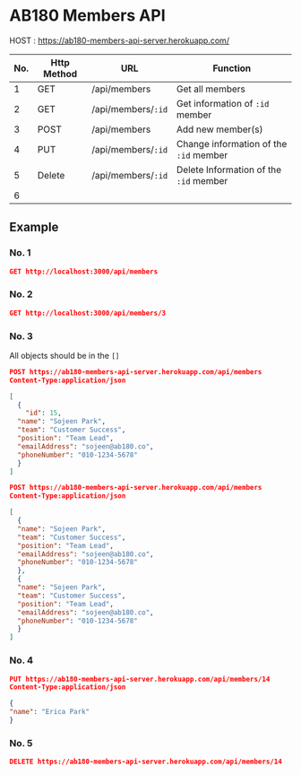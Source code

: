 # AB180 Members API 



HOST : https://ab180-members-api-server.herokuapp.com/

| No. | Http Method | URL                | Function            |
|----------- | ----------- | ------------------ | ------------------- |
|1| GET         | /api/members       | Get all members     |
|2| GET         | /api/members/`:id` | Get information of  `:id` member |
|3| POST        | /api/members       | Add new member(s)   |
|4| PUT | /api/members/`:id` | Change information of the `:id` member |
|5| Delete | /api/members/`:id` | Delete Information of the `:id` member |
|6| | | |



## Example

### No. 1

```json
GET http://localhost:3000/api/members
```



### No. 2 

```json
GET http://localhost:3000/api/members/3
```



### No. 3

All objects should be in the `[]`

```Json
POST https://ab180-members-api-server.herokuapp.com/api/members
Content-Type:application/json

[
  { 
    "id": 15,
  "name": "Sojeen Park", 
  "team": "Customer Success", 
  "position": "Team Lead", 
  "emailAddress": "sojeen@ab180.co", 
  "phoneNumber": "010-1234-5678"
  }
]

```

```json
POST https://ab180-members-api-server.herokuapp.com/api/members
Content-Type:application/json

[
  { 
  "name": "Sojeen Park", 
  "team": "Customer Success", 
  "position": "Team Lead", 
  "emailAddress": "sojeen@ab180.co", 
  "phoneNumber": "010-1234-5678"
  },
  { 
  "name": "Sojeen Park", 
  "team": "Customer Success", 
  "position": "Team Lead", 
  "emailAddress": "sojeen@ab180.co", 
  "phoneNumber": "010-1234-5678"
  }
]


```



### No. 4 

```json
PUT https://ab180-members-api-server.herokuapp.com/api/members/14
Content-Type:application/json

{
"name": "Erica Park"
}

```





### No. 5

```json
DELETE https://ab180-members-api-server.herokuapp.com/api/members/14
```

